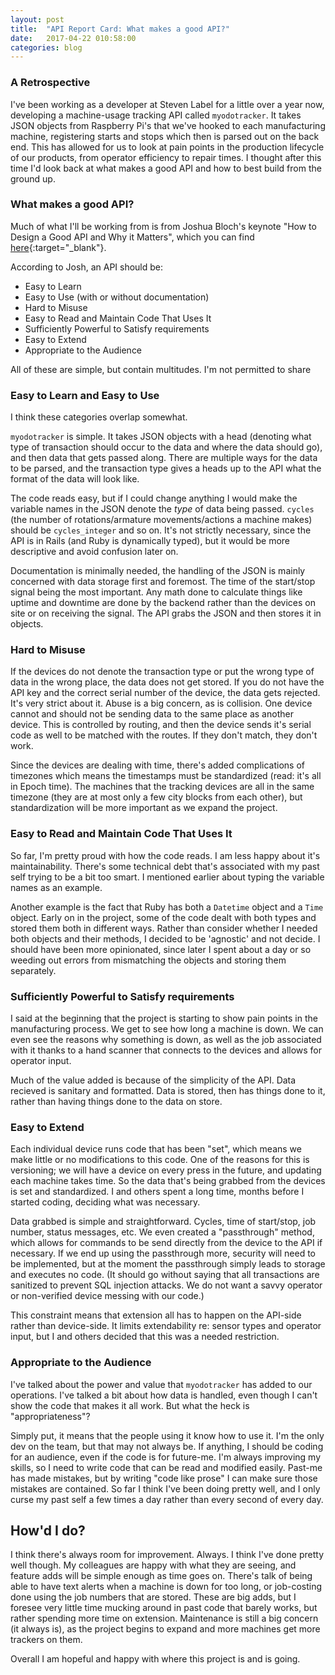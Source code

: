 ```yaml
---
layout: post
title:  "API Report Card: What makes a good API?"
date:   2017-04-22 010:58:00
categories: blog
---
```


### A Retrospective
I've been working as a developer at Steven Label for a little over a year now, developing a machine-usage tracking API called ```myodotracker```. It takes JSON objects from Raspberry Pi's that we've hooked to each manufacturing machine, registering starts and stops which then is parsed out on the back end. This has allowed for us to look at pain points in the production lifecycle of our products, from operator efficiency to repair times. I thought after this time I'd look back at what makes a good API and how to best build from the ground up.

### What makes a good API?
Much of what I'll be working from is from Joshua Bloch's keynote "How to Design a Good API and Why it Matters", which you can find [here](http://www.cs.bc.edu/~muller/teaching/cs102/s06/lib/pdf/api-design.pdf){:target="_blank"}.

According to Josh, an API should be:

  - Easy to Learn
  - Easy to Use (with or without documentation)
  - Hard to Misuse
  - Easy to Read and Maintain Code That Uses It
  - Sufficiently Powerful to Satisfy requirements
  - Easy to Extend
  - Appropriate to the Audience

All of these are simple, but contain multitudes. I'm not permitted to share

### Easy to Learn and Easy to Use
I think these categories overlap somewhat.

```myodotracker``` is simple. It takes JSON objects with a head (denoting what type of transaction should occur to the data and where the data should go), and then data that gets passed along. There are multiple ways for the data to be parsed, and the transaction type gives a heads up to the API what the format of the data will look like.

The code reads easy, but if I could change anything I would make the variable names in the JSON denote the _type_ of data being passed.  ```cycles``` (the number of rotations/armature movements/actions a machine makes) should be  ```cycles_integer``` and so on.
It's not strictly necessary, since the API is in Rails (and Ruby is dynamically typed), but it would be more descriptive and avoid confusion later on.

Documentation is minimally needed, the handling of the JSON is mainly concerned with data storage first and foremost. The time of the start/stop signal being the most important. Any math done to calculate things like uptime and downtime are done by the backend rather than the devices on site or on receiving the signal. The API grabs the JSON and then stores it in objects.

### Hard to Misuse
If the devices do not denote the transaction type or put the wrong type of data in the wrong place, the data does not get stored. If you do not have the API key and the correct serial number of the device, the data gets rejected. It's very strict about it. Abuse is a big concern, as is collision. One device cannot and should not be sending data to the same place as another device. This is controlled by routing, and then the device sends it's serial code as well to be matched with the routes. If they don't match, they don't work.

Since the devices are dealing with time, there's added complications of timezones which means the timestamps must be standardized (read: it's all in Epoch time). The machines that the tracking devices are all in the same timezone (they are at most only a few city blocks from each other), but standardization will be more important as we expand the project.

### Easy to Read and Maintain Code That Uses It
So far, I'm pretty proud with how the code reads. I am less happy about it's maintainability. There's some technical debt that's associated with my past self trying to be a bit too smart. I mentioned earlier about typing the variable names as an example.

Another example is the fact that Ruby has both a ```Datetime``` object and a ```Time``` object. Early on in the project, some of the code dealt with both types and stored them both in different ways. Rather than consider whether I needed both objects and their methods, I decided to be 'agnostic' and not decide. I should have been more opinionated, since later I spent about a day or so weeding out errors from mismatching the objects and storing them separately.

### Sufficiently Powerful to Satisfy requirements
I said at the beginning that the project is starting to show pain points in the manufacturing process. We get to see how long a machine is down. We can even see the reasons why something is down, as well as the job associated with it thanks to a hand scanner that connects to the devices and allows for operator input.

Much of the value added is because of the simplicity of the API. Data recieved is sanitary and formatted. Data is stored, then has things done to it, rather than having things done to the data on store.

### Easy to Extend
Each individual device runs code that has been "set", which means we make little or no modifications to this code. One of the reasons for this is versioning; we will have a device on every press in the future, and updating each machine takes time. So the data that's being grabbed from the devices is set and standardized. I and others spent a long time, months before I started coding, deciding what was necessary.

Data grabbed is simple and straightforward. Cycles, time of start/stop, job number, status messages, etc. We even created a "passthrough" method, which allows for commands to be send directly from the device to the API if necessary. If we end up using the passthrough more, security will need to be implemented, but at the moment the passthrough simply leads to storage and executes no code. (It should go without saying that all transactions are sanitized to prevent SQL injection attacks. We do not want a savvy operator or non-verified device messing with our code.)

This constraint means that extension all has to happen on the API-side rather than device-side. It limits extendability re: sensor types and operator input, but I and others decided that this was a needed restriction.

### Appropriate to the Audience
I've talked about the power and value that ```myodotracker``` has added to our operations. I've talked a bit about how data is handled, even though I can't show the code that makes it all work. But what the heck is "appropriateness"?

Simply put, it means that the people using it know how to use it. I'm the only dev on the team, but that may not always be. If anything, I should be coding for an audience, even if the code is for future-me. I'm always improving my skills, so I need to write code that can be read and modified easily. Past-me has made mistakes, but by writing "code like prose" I can make sure those mistakes are contained. So far I think I've been doing pretty well, and I only curse my past self a few times a day rather than every second of every day.

## How'd I do?
I think there's always room for improvement. Always. I think I've done pretty well though. My colleagues are happy with what they are seeing, and feature adds will be simple enough as time goes on. There's talk of being able to have text alerts when a machine is down for too long, or job-costing done using the job numbers that are stored. These are big adds, but I foresee very little time mucking around in past code that barely works, but rather spending more time on extension. Maintenance is still a big concern (it always is), as the project begins to expand and more machines get more trackers on them.

Overall I am hopeful and happy with where this project is and is going.